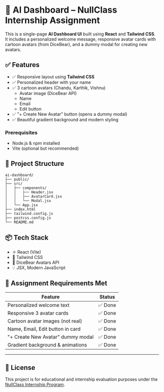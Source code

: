 
# 🧠 AI Dashboard – NullClass Internship Assignment

This is a single-page **AI Dashboard UI** built using **React** and **Tailwind CSS**. It includes a personalized welcome message, responsive avatar cards with cartoon avatars (from DiceBear), and a dummy modal for creating new avatars.


## ✅ Features

- ✅ Responsive layout using **Tailwind CSS**
- ✅ Personalized header with your name
- ✅ 3 cartoon avatars (Chandu, Karthik, Vishnu)
  - Avatar image (DiceBear API)
  - Name
  - Email
  - Edit button
- ✅ "+ Create New Avatar" button (opens a dummy modal)
- ✅ Beautiful gradient background and modern styling





### Prerequisites
- Node.js & npm installed
- Vite (optional but recommended)


## 📁 Project Structure

```
ai-dashboard/
├── public/
├── src/
│   ├── components/
│   │   ├── Header.jsx
│   │   ├── AvatarCard.jsx
│   │   └── Modal.jsx
│   └── App.jsx
├── index.html
├── tailwind.config.js
├── postcss.config.js
└── README.md
```



## 📦 Tech Stack

- ⚛️ React (Vite)
- 🎨 Tailwind CSS
- 🧩 DiceBear Avatars API
- 💡 JSX, Modern JavaScript



## 📌 Assignment Requirements Met

| Feature                            | Status  |
|------------------------------------|---------|
| Personalized welcome text          | ✅ Done |
| Responsive 3 avatar cards          | ✅ Done |
| Cartoon avatar images (not real)   | ✅ Done |
| Name, Email, Edit button in card   | ✅ Done |
| "+ Create New Avatar" dummy modal  | ✅ Done |
| Gradient background & animations   | ✅ Done |

---

## 📝 License

This project is for educational and internship evaluation purposes under the [NullClass Internship Program](https://nullclass.com).
